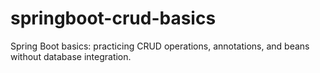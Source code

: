 # springboot-crud-basics
Spring Boot basics: practicing CRUD operations, annotations, and beans without database integration.
